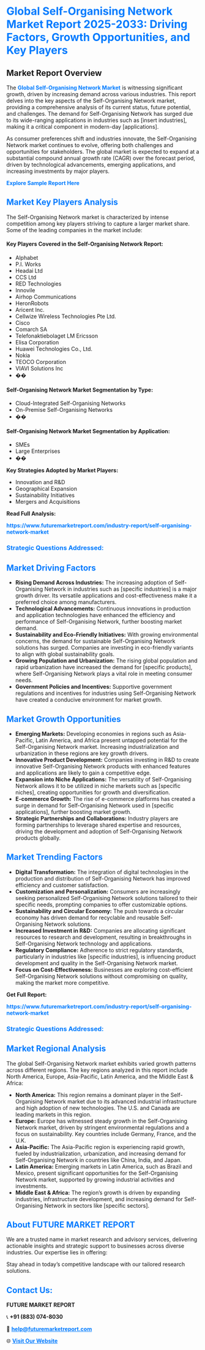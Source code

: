 <h1 style="color: #007BFF;">Global Self-Organising Network Market Report 2025-2033: Driving Factors, Growth Opportunities, and Key Players</h1>

<section id="overview">
<h2>Market Report Overview</h2>
<p>The <a href="https://www.futuremarketreport.com/industry-report/self-organising-network-market" style="color: #007BFF; text-decoration: none;"><strong>Global Self-Organising Network Market</strong></a> is witnessing significant growth, driven by increasing demand across various industries. This report delves into the key aspects of the Self-Organising Network market, providing a comprehensive analysis of its current status, future potential, and challenges. The demand for Self-Organising Network has surged due to its wide-ranging applications in industries such as [insert industries], making it a critical component in modern-day [applications].</p>
<p>As consumer preferences shift and industries innovate, the Self-Organising Network market continues to evolve, offering both challenges and opportunities for stakeholders. The global market is expected to expand at a substantial compound annual growth rate (CAGR) over the forecast period, driven by technological advancements, emerging applications, and increasing investments by major players.</p>
</section>

<section id="overview">
<p><a href="https://www.futuremarketreport.com/request-sample/reportId=118070" style="color: #007BFF; text-decoration: none;"><strong>Explore Sample Report Here</strong></a></p>
</section>

<section id="key-players">
<h2 style="color: #007BFF;">Market Key Players Analysis</h2>
<p>The Self-Organising Network market is characterized by intense competition among key players striving to capture a larger market share. Some of the leading companies in the market include:</p>
<h4>Key Players Covered in the Self-Organising Network Report:</h4>
<ul><li>Alphabet</li><li>P.I. Works</li><li>Headai Ltd</li><li>CCS Ltd</li><li>RED Technologies</li><li>Innovile</li><li>Airhop Communications</li><li>HeronRobots</li><li>Aricent Inc.</li><li>Cellwize Wireless Technologies Pte Ltd.</li><li>Cisco</li><li>Comarch SA</li><li>Telefonaktiebolaget LM Ericsson</li><li>Elisa Corporation</li><li>Huawei Technologies Co., Ltd.</li><li>Nokia</li><li>TEOCO Corporation</li><li>VIAVI Solutions Inc</li><li>��</li></ul>
<h4>Self-Organising Network Market Segmentation by Type:</h4>
<ul><li>Cloud-Integrated Self-Organising Networks</li><li>On-Premise Self-Organising Networks</li><li>��</li></ul>

<h4>Self-Organising Network Market Segmentation by Application:</h4>
<ul><li>SMEs</li><li>Large Enterprises</li><li>��</li></ul>
<p><strong>Key Strategies Adopted by Market Players:</strong></p>
<ul>
<li>Innovation and R&D</li>
<li>Geographical Expansion</li>
<li>Sustainability Initiatives</li>
<li>Mergers and Acquisitions</li>
</ul>
</section>

<section>
<p><strong>Read Full Analysis: </strong></p><a href="https://www.futuremarketreport.com/industry-report/self-organising-network-market" style="color: #007BFF; text-decoration: none;"><strong>https://www.futuremarketreport.com/industry-report/self-organising-network-market</strong></a>
<h3 style="color: #007BFF;">Strategic Questions Addressed:</h3>
</section>

<section id="driving-factors">
<h2 style="color: #007BFF;">Market Driving Factors</h2>
<ul>
<li><strong>Rising Demand Across Industries:</strong> The increasing adoption of Self-Organising Network in industries such as [specific industries] is a major growth driver. Its versatile applications and cost-effectiveness make it a preferred choice among manufacturers.</li>
<li><strong>Technological Advancements:</strong> Continuous innovations in production and application technologies have enhanced the efficiency and performance of Self-Organising Network, further boosting market demand.</li>
<li><strong>Sustainability and Eco-Friendly Initiatives:</strong> With growing environmental concerns, the demand for sustainable Self-Organising Network solutions has surged. Companies are investing in eco-friendly variants to align with global sustainability goals.</li>
<li><strong>Growing Population and Urbanization:</strong> The rising global population and rapid urbanization have increased the demand for [specific products], where Self-Organising Network plays a vital role in meeting consumer needs.</li>
<li><strong>Government Policies and Incentives:</strong> Supportive government regulations and incentives for industries using Self-Organising Network have created a conducive environment for market growth.</li>
</ul>
</section>

<section id="growth-opportunities">
<h2 style="color: #007BFF;">Market Growth Opportunities</h2>
<ul>
<li><strong>Emerging Markets:</strong> Developing economies in regions such as Asia-Pacific, Latin America, and Africa present untapped potential for the Self-Organising Network market. Increasing industrialization and urbanization in these regions are key growth drivers.</li>
<li><strong>Innovative Product Development:</strong> Companies investing in R&D to create innovative Self-Organising Network products with enhanced features and applications are likely to gain a competitive edge.</li>
<li><strong>Expansion into Niche Applications:</strong> The versatility of Self-Organising Network allows it to be utilized in niche markets such as [specific niches], creating opportunities for growth and diversification.</li>
<li><strong>E-commerce Growth:</strong> The rise of e-commerce platforms has created a surge in demand for Self-Organising Network used in [specific applications], further boosting market growth.</li>
<li><strong>Strategic Partnerships and Collaborations:</strong> Industry players are forming partnerships to leverage shared expertise and resources, driving the development and adoption of Self-Organising Network products globally.</li>
</ul>
</section>

<section id="trending-factors">
<h2 style="color: #007BFF;">Market Trending Factors</h2>
<ul>
<li><strong>Digital Transformation:</strong> The integration of digital technologies in the production and distribution of Self-Organising Network has improved efficiency and customer satisfaction.</li>
<li><strong>Customization and Personalization:</strong> Consumers are increasingly seeking personalized Self-Organising Network solutions tailored to their specific needs, prompting companies to offer customizable options.</li>
<li><strong>Sustainability and Circular Economy:</strong> The push towards a circular economy has driven demand for recyclable and reusable Self-Organising Network solutions.</li>
<li><strong>Increased Investment in R&D:</strong> Companies are allocating significant resources to research and development, resulting in breakthroughs in Self-Organising Network technology and applications.</li>
<li><strong>Regulatory Compliance:</strong> Adherence to strict regulatory standards, particularly in industries like [specific industries], is influencing product development and quality in the Self-Organising Network market.</li>
<li><strong>Focus on Cost-Effectiveness:</strong> Businesses are exploring cost-efficient Self-Organising Network solutions without compromising on quality, making the market more competitive.</li>
</ul>
</section>

<section>
<p><strong>Get Full Report: </strong></p><a href="https://www.futuremarketreport.com/industry-report/self-organising-network-market" style="color: #007BFF; text-decoration: none;"><strong>https://www.futuremarketreport.com/industry-report/self-organising-network-market</strong></a>
<h3 style="color: #007BFF;">Strategic Questions Addressed:</h3>
</section>


<section id="regional-analysis">
<h2 style="color: #007BFF;">Market Regional Analysis</h2>
<p>The global Self-Organising Network market exhibits varied growth patterns across different regions. The key regions analyzed in this report include North America, Europe, Asia-Pacific, Latin America, and the Middle East & Africa:</p>
<ul>
<li><strong>North America:</strong> This region remains a dominant player in the Self-Organising Network market due to its advanced industrial infrastructure and high adoption of new technologies. The U.S. and Canada are leading markets in this region.</li>
<li><strong>Europe:</strong> Europe has witnessed steady growth in the Self-Organising Network market, driven by stringent environmental regulations and a focus on sustainability. Key countries include Germany, France, and the U.K.</li>
<li><strong>Asia-Pacific:</strong> The Asia-Pacific region is experiencing rapid growth, fueled by industrialization, urbanization, and increasing demand for Self-Organising Network in countries like China, India, and Japan.</li>
<li><strong>Latin America:</strong> Emerging markets in Latin America, such as Brazil and Mexico, present significant opportunities for the Self-Organising Network market, supported by growing industrial activities and investments.</li>
<li><strong>Middle East & Africa:</strong> The region’s growth is driven by expanding industries, infrastructure development, and increasing demand for Self-Organising Network in sectors like [specific sectors].</li>
</ul>
</section>

<footer>
<h2 style="color: #007BFF;">About FUTURE MARKET REPORT</h2>
<p>We are a trusted name in market research and advisory services, delivering actionable insights and strategic support to businesses across diverse industries. Our expertise lies in offering:</p>

<p>Stay ahead in today’s competitive landscape with our tailored research solutions.</p>

<h2 style="color: #007BFF;">Contact Us:</h2>
<p><strong>FUTURE MARKET REPORT</strong></p>
<p>📞 <strong>+91 (883) 074-8030</strong></p>
<p>📧 <strong><a href="mailto:help@futuremarketreport.com" style="color: #007BFF;">help@futuremarketreport.com</a></strong></p>
<p>🌐 <strong><a href="https://www.futuremarketreport.com/" style="color: #007BFF;">Visit Our Website</a></strong></p>
</footer>